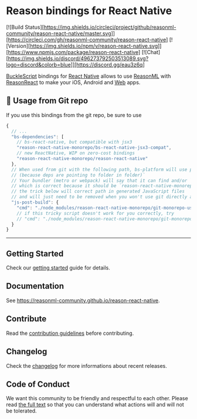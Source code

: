 # Reason bindings for React Native

[![Build Status][https://img.shields.io/circleci/project/github/reasonml-community/reason-react-native/master.svg]][https://circleci.com/gh/reasonml-community/reason-react-native]
[![Version][https://img.shields.io/npm/v/reason-react-native.svg]][https://www.npmjs.com/package/reason-react-native]
[![Chat][https://img.shields.io/discord/496273792503513089.svg?logo=discord&colorb=blue]][https://discord.gg/eau3z6q]

[BuckleScript](https://bucklescript.github.io) bindings for
[React Native](https://github.com/facebook/react-native) allows to use
[ReasonML](https://reasonml.github.io) with
[ReasonReact](https://reasonml.github.io/reason-react/) to make your iOS,
Android and [Web](https://github.com/necolas/react-native-web) apps.

## 🚨 Usage from Git repo

If you use this bindings from the git repo, be sure to use

```js
{
  // ...
  "bs-dependencies": [
    // bs-react-native, but compatible with jsx3
    "reason-react-native-monorepo/bs-react-native-jsx3-compat",
    // new ReactNative, WIP on zero-cost bindings
    "reason-react-native-monorepo/reason-react-native"
  },
  // When used from git with the following path, bs-platform will use path that won't be working
  // (because deps are pointing to folder in folder)`
  // Your bundler (metro or webpack) will say that it can find and/or `reason-react-native/whatever`
  // which is correct because it should be `reason-react-native-monorepo/reason-react-native/whatever`
  // the trick below will correct path in generated JavaScript files
  // and will just need to be removed when you won't use git directly anymore
  "js-post-build": {
    "cmd": "./node_modules/reason-react-native-monorepo/git-monorepo-usage-trick"
    // if this tricky script doesn't work for you correctly, try
    // "cmd": "./node_modules/reason-react-native-monorepo/git-monorepo-usage-trick-node"
  }
}
```

---

## Getting Started

Check our
[getting started](https://reasonml-community.github.io/reason-react-native/en/docs/)
guide for details.

## Documentation

See https://reasonml-community.github.io/reason-react-native.

## Contribute

Read the [contribution guidelines](./CONTRIBUTING.md) before contributing.

## Changelog

Check the [changelog](./CHANGELOG.md) for more informations about recent
releases.

## Code of Conduct

We want this community to be friendly and respectful to each other. Please read
[the full text](https://github.com/reasonml-community/reason-react-native/blob/master/CODE_OF_CONDUCT.md)
so that you can understand what actions will and will not be tolerated.
